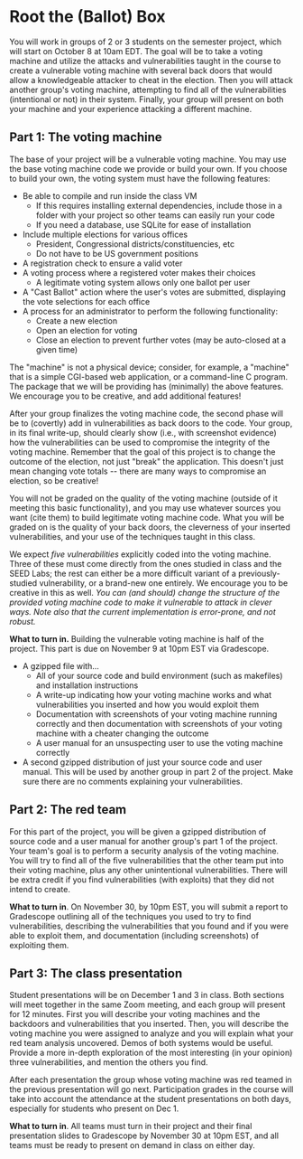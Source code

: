# Root the (Ballot) Box

You will work in groups of 2 or 3 students on the semester project,
which will start on October 8 at 10am EDT. The goal will be to take a
voting machine and utilize the attacks and vulnerabilities taught in the
course to create a vulnerable voting machine with several back doors
that would allow a knowledgeable attacker to cheat in the election. Then
you will attack another group's voting machine, attempting to find all
of the vulnerabilities (intentional or not) in their system. Finally,
your group will present on both your machine and your experience
attacking a different machine.

## Part 1: The voting machine

The base of your project will be a vulnerable voting machine. You may
use the base voting machine code we provide or build your own. If you
choose to build your own, the voting system must have the following
features:

-   Be able to compile and run inside the class VM
    -   If this requires installing external dependencies, include those
        in a folder with your project so other teams can easily run your
        code
    -   If you need a database, use SQLite for ease of installation
-   Include multiple elections for various offices
    -   President, Congressional districts/constituencies, etc
    -   Do not have to be US government positions
-   A registration check to ensure a valid voter
-   A voting process where a registered voter makes their choices
    -   A legitimate voting system allows only one ballot per user
-   A "Cast Ballot" action where the user's votes are submitted,
    displaying the vote selections for each office
-   A process for an administrator to perform the following
    functionality:
    -   Create a new election
    -   Open an election for voting
    -   Close an election to prevent further votes (may be auto-closed
        at a given time)

The "machine" is not a physical device; consider, for example, a
"machine" that is a simple CGI-based web application, or a command-line
C program. The package that we will be providing has (minimally) the
above features. We encourage you to be creative, and add additional
features!

After your group finalizes the voting machine code, the second phase
will be to (covertly) add in vulnerabilities as back doors to the code.
Your group, in its final write-up, should clearly show (i.e., with
screenshot evidence) how the vulnerabilities can be used to compromise
the integrity of the voting machine. Remember that the goal of this
project is to change the outcome of the election, not just "break" the
application. This doesn't just mean changing vote totals -- there are
many ways to compromise an election, so be creative!

You will not be graded on the quality of the voting machine (outside of
it meeting this basic functionality), and you may use whatever sources
you want (cite them) to build legitimate voting machine code. What you
will be graded on is the quality of your back doors, the cleverness of
your inserted vulnerabilities, and your use of the techniques taught in
this class.

We expect *five vulnerabilities* explicitly coded into the voting
machine. Three of these must come directly from the ones studied in
class and the SEED Labs; the rest can either be a more difficult variant
of a previously-studied vulnerability, or a brand-new one entirely. We
encourage you to be creative in this as well. *You can (and should)
change the structure of the provided voting machine code to make it
vulnerable to attack in clever ways. Note also that the current
implementation is error-prone, and not robust.*

**What to turn in.** Building the vulnerable voting machine is half of
the project. This part is due on November 9 at 10pm EST via Gradescope.

-   A gzipped file with...
    -   All of your source code and build environment (such as
        makefiles) and installation instructions
    -   A write-up indicating how your voting machine works and what
        vulnerabilities you inserted and how you would exploit them
    -   Documentation with screenshots of your voting machine running
        correctly and then documentation with screenshots of your voting
        machine with a cheater changing the outcome
    -   A user manual for an unsuspecting user to use the voting machine
        correctly
-   A second gzipped distribution of just your source code and user
    manual. This will be used by another group in part 2 of the project.
    Make sure there are no comments explaining your vulnerabilities.

## Part 2: The red team

For this part of the project, you will be given a gzipped distribution
of source code and a user manual for another group's part 1 of the
project. Your team's goal is to perform a security analysis of the
voting machine. You will try to find all of the five vulnerabilities
that the other team put into their voting machine, plus any other
unintentional vulnerabilities. There will be extra credit if you find
vulnerabilities (with exploits) that they did not intend to create.

**What to turn in**. On November 30, by 10pm EST, you will submit a
report to Gradescope outlining all of the techniques you used to try to
find vulnerabilities, describing the vulnerabilities that you found and
if you were able to exploit them, and documentation (including
screenshots) of exploiting them.

## Part 3: The class presentation

Student presentations will be on December 1 and 3 in class. Both
sections will meet together in the same Zoom meeting, and each group
will present for 12 minutes. First you will describe your voting
machines and the backdoors and vulnerabilities that you inserted. Then,
you will describe the voting machine you were assigned to analyze and
you will explain what your red team analysis uncovered. Demos of both
systems would be useful. Provide a more in-depth exploration of the most
interesting (in your opinion) three vulnerabilities, and mention the
others you find.

After each presentation the group whose voting machine was red teamed in
the previous presentation will go next. Participation grades in the
course will take into account the attendance at the student
presentations on both days, especially for students who present on Dec
1.

**What to turn in**. All teams must turn in their project and their
final presentation slides to Gradescope by November 30 at 10pm EST, and
all teams must be ready to present on demand in class on either day.
